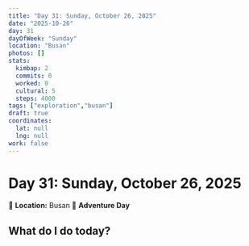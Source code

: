 ```yaml
---
title: "Day 31: Sunday, October 26, 2025"
date: "2025-10-26"
day: 31
dayOfWeek: "Sunday"
location: "Busan"
photos: []
stats:
  kimbap: 2
  commits: 0
  worked: 0
  cultural: 5
  steps: 4000
tags: ["exploration","busan"]
draft: true
coordinates:
  lat: null
  lng: null
work: false
---
```

# Day 31: Sunday, October 26, 2025

📍 **Location:** Busan
🎒 **Adventure Day**

## What do I do today?


